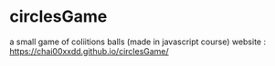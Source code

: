 # circlesGame
a small game of coliitions balls (made in javascript course)
website : https://chai00xxdd.github.io/circlesGame/
